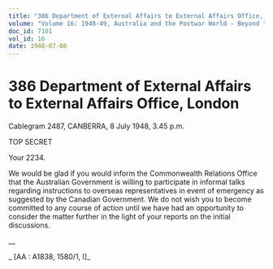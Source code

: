 ```yaml
---
title: "386 Department of External Affairs to External Affairs Office, London"
volume: "Volume 16: 1948-49, Australia and the Postwar World - Beyond the Region"
doc_id: 7101
vol_id: 16
date: 1948-07-08
---
```


# 386 Department of External Affairs to External Affairs Office, London

Cablegram 2487, CANBERRA, 8 July 1948, 3.45 p.m.

TOP SECRET

Your 2234.

We would be glad if you would inform the Commonwealth Relations Office that the Australian Government is willing to participate in informal talks regarding instructions to overseas representatives in event of emergency as suggested by the Canadian Government. We do not wish you to become committed to any course of action until we have had an opportunity to consider the matter further in the light of your reports on the initial discussions.

__

_ [AA : A1838, 1580/1, I]_
